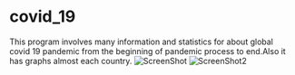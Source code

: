 # covid_19
This program involves many information and statistics for about global covid 19 pandemic from the beginning of pandemic process to end.Also it has graphs almost each country.
![ScreenShot](https://i.hizliresim.com/gqvPDi.png)
![ScreenShot2](https://i.hizliresim.com/dVAuWp.png)

